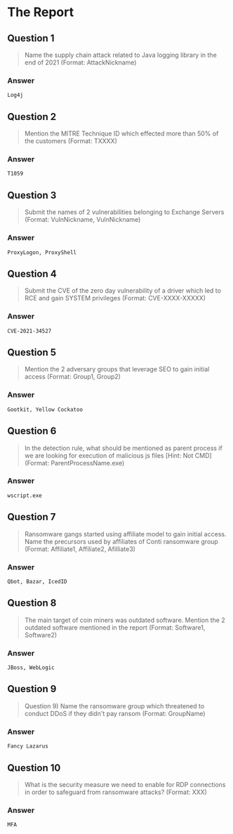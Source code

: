 # The Report

## Question 1

> Name the supply chain attack related to Java logging library in the end of 2021 (Format: AttackNickname)

### Answer

```
Log4j
```

##

## Question 2

> Mention the MITRE Technique ID which effected more than 50% of the customers (Format: TXXXX)

### Answer

```
T1059
```

##

## Question 3

> Submit the names of 2 vulnerabilities belonging to Exchange Servers (Format: VulnNickname, VulnNickname)

### Answer

```
ProxyLogon, ProxyShell
```

##

## Question 4

> Submit the CVE of the zero day vulnerability of a driver which led to RCE and gain SYSTEM privileges (Format: CVE-XXXX-XXXXX)

### Answer

```
CVE-2021-34527
```

##

## Question 5

> Mention the 2 adversary groups that leverage SEO to gain initial access (Format: Group1, Group2)

### Answer

```
Gootkit, Yellow Cockatoo
```

##

## Question 6

> In the detection rule, what should be mentioned as parent process if we are looking for execution of malicious js files \[Hint: Not CMD] (Format: ParentProcessName.exe)

### Answer

```
wscript.exe
```

##

## Question 7

> Ransomware gangs started using affiliate model to gain initial access. Name the precursors used by affiliates of Conti ransomware group (Format: Affiliate1, Affiliate2, Afilliate3)

### Answer

```
Qbot, Bazar, IcedID
```

##

## Question 8

> The main target of coin miners was outdated software. Mention the 2 outdated software mentioned in the report (Format: Software1, Software2)

### Answer

```
JBoss, WebLogic
```

##

## Question 9

> Question 9) Name the ransomware group which threatened to conduct DDoS if they didn't pay ransom (Format: GroupName)

### Answer

```
Fancy Lazarus
```

##

## Question 10

> What is the security measure we need to enable for RDP connections in order to safeguard from ransomware attacks? (Format: XXX)

### Answer

```
MFA
```
